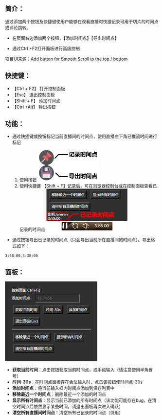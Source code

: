 ## 简介：

通过添加两个按钮及快捷键使用户能够在观看直播时快捷记录可用于切片的时间点或评论跳转。

- 在页面右边添加两个按钮，【添加时间点】【导出时间点】

- 通过Ctrl +F2打开面板进行高级控制

项目UI来源：[Add button for Smooth Scroll to the top / bottom](https://greasyfork.org/zh-CN/scripts/8719-add-button-for-smooth-scroll-to-the-top-bottom)

## 快捷键：
- 【Ctrl + F2】 打开控制面板
- 【Esc】 退出控制面板
- 【Shift + F】 添加时间点
- 【Ctrl +Alt】 弹出按钮

## 功能：

- 通过快捷键或按钮标记当前直播间的时间点，使用直播左下角已推流时间进行标记
	1. 使用按钮
	    ![btn](https://raw.githubusercontent.com/Xchiliarch/BiliLive-timeStamp/main/pics/btn.png)
  	2. 使用快捷键 【Shift + F】记录后，可在浏览器控制台或在控制面板查看已记录的时间点
      ![time](https://raw.githubusercontent.com/Xchiliarch/BiliLive-timeStamp/main/pics/time.png)
  
- 通过按钮导出已记录的时间点（只会导出当前所在直播间的时间点）。导出格式如下：

```
3:58:00,3:38:00
```


## 面板：

![panel](https://raw.githubusercontent.com/Xchiliarch/BiliLive-timeStamp/main/pics/panel.png)

- **获取当前时间**：点击按钮获取当前时间点，或手动输入（请注意使用半角冒号）
- **时间-30s**：在时间点面板存在合法输入时，点击该按钮使时间点-30s
- **添加时间点**：将当前输入框内时间点添加到保存列表中
- **移除最近一个时间点**：删除最近一个添加的时间点
- **显示所有时间点**：显示当前已添加的所有时间点（该功能可能存在bug，在清空时间点后依然显示某些时间，请退出面板再次进入确认）
- **清空所有直播间时间点**：清空所有已记录的时间点（慎用）

